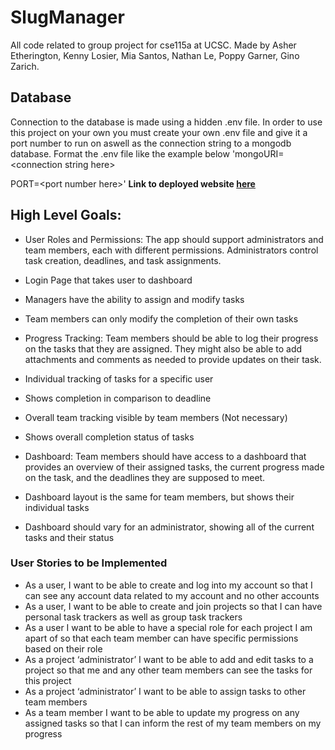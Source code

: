 # SlugManager
All code related to group project for cse115a at UCSC. Made by Asher Etherington, Kenny Losier, Mia Santos, Nathan Le, Poppy Garner, Gino Zarich.

## Database
Connection to the database is made using a hidden .env file. In order to use this project on your own you must create your own .env file and give
it a port number to run on aswell as the connection string to a mongodb database.
Format the .env file like the example below
'mongoURI=\<connection string here\>

PORT=\<port number here\>'
__Link to deployed website [here](https://slugmanager.onrender.com/)__

## High Level Goals:
- User Roles and Permissions: The app should support administrators and team members, each with different permissions. Administrators control task creation, deadlines, and task assignments.
- Login Page that takes user to dashboard
- Managers have the ability to assign and modify tasks
- Team members can only modify the completion of their own tasks


- Progress Tracking: Team members should be able to log their progress on the tasks that they are assigned. They might also be able to add attachments and comments as needed to provide updates on their task.
- Individual tracking of tasks for a specific user
- Shows completion in comparison to deadline
- Overall team tracking visible by team members (Not necessary)
- Shows overall completion status of tasks


- Dashboard: Team members should have access to a dashboard that provides an overview of their assigned tasks, the current progress made on the task, and the deadlines they are supposed to meet.
-   Dashboard layout is the same for team members, but shows their individual tasks
- Dashboard should vary for an administrator, showing all of the current tasks and their status
### User Stories to be Implemented
- As a user, I want to be able to create and log into my account so that I can see any account data related to my account and no other accounts
- As a user, I want to be able to create and join projects so that I can have personal task trackers as well as group task trackers
- As a user I want to be able to have a special role for each project I am apart of so that each team member can have specific permissions based on their role
- As a project ‘administrator’ I want to be able to add and edit tasks to a project so that me and any other team members can see the tasks for this project
- As a project ‘administrator’ I want to be able to assign tasks to other team members
- As a team member I want to be able to update my progress on any assigned tasks so that I can inform the rest of my team members on my progress

